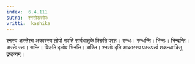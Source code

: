```yaml
---
index:  6.4.111
sutra:  श्नसोरल्लोपः
vritti:  kashika 
---
```


श्नस्य अस्तेश्च अकारस्य लोपो भवति सार्वधातुके क्ङिति परतः। रुन्धः। रुन्धन्ति। भिन्तः। भिन्दन्ति। अस्तेः स्तः। सन्ति। क्ङिति इत्येव भिनत्ति। अस्ति। श्नसोः इति आकारस्य पररूपत्वं शकन्ध्वादिसु द्रष्टव्यम्।

